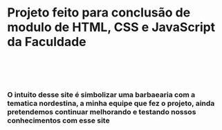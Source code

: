 <h1>Projeto feito para conclusão de modulo de HTML, CSS e JavaScript da Faculdade<h1>
  <br>
  
  <h3>O intuito desse site é simbolizar uma barbaearia com a tematica nordestina, a minha equipe que fez o projeto, ainda pretendemos continuar melhorando e testando nossos conhecimentos com esse site<h3>
